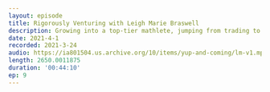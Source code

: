 ```yaml
---
layout: episode
title: Rigorously Venturing with Leigh Marie Braswell
description: Growing into a top-tier mathlete, jumping from trading to tech, building a multi-billion dollar business out of college, and tasting the worms while fishing. @LM_Braswell is an investor at Founders Fund and formerly the founding product manager at Scale AI.
date: 2021-4-1
recorded: 2021-3-24
audio: https://ia801504.us.archive.org/10/items/yup-and-coming/lm-v1.mp3
length: 2650.0011875
duration: '00:44:10'
ep: 9
---
```

